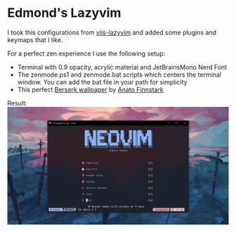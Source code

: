# Edmond's Lazyvim

I took this configurations from [viis-lazyvim](https://github.com/JackDerksen/viis-lazyvim) and added some plugins and keymaps that I like.

For a perfect zen experience I use the following setup:
- Terminal with 0.9 opacity, acrylic material and JetBrainsMono Nerd Font
- The zenmode.ps1 and zenmode.bat scripts which centers the terminal window. You can add the bat file in your path for simplicity
- This perfect [Berserk wallpaper](https://cdna.artstation.com/p/assets/images/images/018/347/278/large/anato-finnstark-anato-finnstark-the-band-of-the-hawk-berserk-by-anatofinnstark-dct5yif-fullview.jpg?1559045840) by [Anato Finnstark](https://www.artstation.com/anto-finnstark) 

Result:
![](https://raw.githubusercontent.com/EdmondTabaku/nvim-setup/main/assets/screenshot.png)



